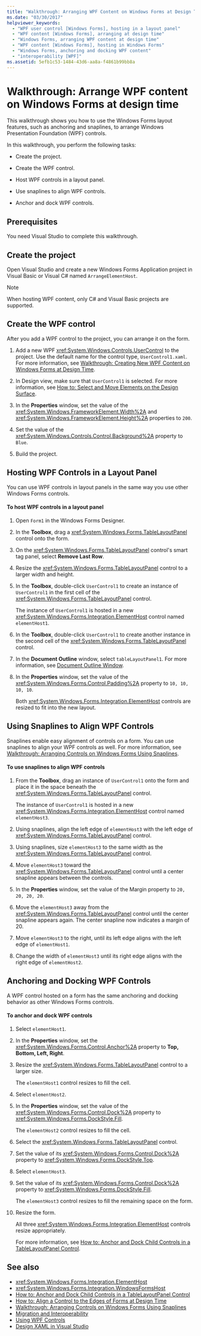 ```yaml
---
title: "Walkthrough: Arranging WPF Content on Windows Forms at Design Time"
ms.date: "03/30/2017"
helpviewer_keywords:
  - "WPF user control [Windows Forms], hosting in a layout panel"
  - "WPF content [Windows Forms], arranging at design time"
  - "Windows Forms, arranging WPF content at design time"
  - "WPF content [Windows Forms], hosting in Windows Forms"
  - "Windows Forms, anchoring and docking WPF content"
  - "interoperability [WPF]"
ms.assetid: 5efb1c53-1484-43d6-aa8a-f4861b99bb8a
---
```

# Walkthrough: Arrange WPF content on Windows Forms at design time

This walkthrough shows you how to use the Windows Forms layout features, such as anchoring and snaplines, to arrange Windows Presentation Foundation (WPF) controls.

In this walkthrough, you perform the following tasks:

- Create the project.

- Create the WPF control.

- Host WPF controls in a layout panel.

- Use snaplines to align WPF controls.

- Anchor and dock WPF controls.

## Prerequisites

You need Visual Studio to complete this walkthrough.

## Create the project

Open Visual Studio and create a new Windows Forms Application project in Visual Basic or Visual C# named `ArrangeElementHost`.

> [!NOTE]
> When hosting WPF content, only C# and Visual Basic projects are supported.

## Create the WPF control

After you add a WPF control to the project, you can arrange it on the form.

1. Add a new WPF <xref:System.Windows.Controls.UserControl> to the project. Use the default name for the control type, `UserControl1.xaml`. For more information, see [Walkthrough: Creating New WPF Content on Windows Forms at Design Time](walkthrough-creating-new-wpf-content-on-windows-forms-at-design-time.md).

2. In Design view, make sure that `UserControl1` is selected. For more information, see [How to: Select and Move Elements on the Design Surface](https://docs.microsoft.com/previous-versions/visualstudio/visual-studio-2010/bb514527(v=vs.100)).

3. In the **Properties** window, set the value of the <xref:System.Windows.FrameworkElement.Width%2A> and <xref:System.Windows.FrameworkElement.Height%2A> properties to `200`.

4. Set the value of the <xref:System.Windows.Controls.Control.Background%2A> property to `Blue`.

5. Build the project.

## Hosting WPF Controls in a Layout Panel
 You can use WPF controls in layout panels in the same way you use other Windows Forms controls.

#### To host WPF controls in a layout panel

1. Open `Form1` in the Windows Forms Designer.

2. In the **Toolbox**, drag a <xref:System.Windows.Forms.TableLayoutPanel> control onto the form.

3. On the <xref:System.Windows.Forms.TableLayoutPanel> control's smart tag panel, select **Remove Last Row**.

4. Resize the <xref:System.Windows.Forms.TableLayoutPanel> control to a larger width and height.

5. In the **Toolbox**, double-click `UserControl1` to create an instance of `UserControl1` in the first cell of the <xref:System.Windows.Forms.TableLayoutPanel> control.

     The instance of `UserControl1` is hosted in a new <xref:System.Windows.Forms.Integration.ElementHost> control named `elementHost1`.

6. In the **Toolbox**, double-click `UserControl1` to create another instance in the second cell of the <xref:System.Windows.Forms.TableLayoutPanel> control.

7. In the **Document Outline** window, select `tableLayoutPanel1`. For more information, see [Document Outline Window](https://docs.microsoft.com/previous-versions/visualstudio/visual-studio-2010/46xf4h0w(v=vs.100)#using-the-document-outline-window-for-silverlight-and-wpf).

8. In the **Properties** window, set the value of the <xref:System.Windows.Forms.Control.Padding%2A> property to `10, 10, 10, 10`.

     Both <xref:System.Windows.Forms.Integration.ElementHost> controls are resized to fit into the new layout.

## Using Snaplines to Align WPF Controls
 Snaplines enable easy alignment of controls on a form. You can use snaplines to align your WPF controls as well. For more information, see [Walkthrough: Arranging Controls on Windows Forms Using Snaplines](../controls/walkthrough-arranging-controls-on-windows-forms-using-snaplines.md).

#### To use snaplines to align WPF controls

1. From the **Toolbox**, drag an instance of `UserControl1` onto the form and place it in the space beneath the <xref:System.Windows.Forms.TableLayoutPanel> control.

     The instance of `UserControl1` is hosted in a new <xref:System.Windows.Forms.Integration.ElementHost> control named `elementHost3`.

2. Using snaplines, align the left edge of `elementHost3` with the left edge of <xref:System.Windows.Forms.TableLayoutPanel> control.

3. Using snaplines, size `elementHost3` to the same width as the <xref:System.Windows.Forms.TableLayoutPanel> control.

4. Move `elementHost3` toward the <xref:System.Windows.Forms.TableLayoutPanel> control until a center snapline appears between the controls.

5. In the **Properties** window, set the value of the Margin property to `20, 20, 20, 20`.

6. Move the `elementHost3` away from the <xref:System.Windows.Forms.TableLayoutPanel> control until the center snapline appears again. The center snapline now indicates a margin of 20.

7. Move `elementHost3` to the right, until its left edge aligns with the left edge of `elementHost1`.

8. Change the width of `elementHost3` until its right edge aligns with the right edge of `elementHost2`.

## Anchoring and Docking WPF Controls
 A WPF control hosted on a form has the same anchoring and docking behavior as other Windows Forms controls.

#### To anchor and dock WPF controls

1. Select `elementHost1`.

2. In the **Properties** window, set the <xref:System.Windows.Forms.Control.Anchor%2A> property to **Top, Bottom, Left, Right**.

3. Resize the <xref:System.Windows.Forms.TableLayoutPanel> control to a larger size.

     The `elementHost1` control resizes to fill the cell.

4. Select `elementHost2`.

5. In the **Properties** window, set the value of the <xref:System.Windows.Forms.Control.Dock%2A> property to <xref:System.Windows.Forms.DockStyle.Fill>.

     The `elementHost2` control resizes to fill the cell.

6. Select the <xref:System.Windows.Forms.TableLayoutPanel> control.

7. Set the value of its <xref:System.Windows.Forms.Control.Dock%2A> property to <xref:System.Windows.Forms.DockStyle.Top>.

8. Select `elementHost3`.

9. Set the value of its <xref:System.Windows.Forms.Control.Dock%2A> property to <xref:System.Windows.Forms.DockStyle.Fill>.

     The `elementHost3` control resizes to fill the remaining space on the form.

10. Resize the form.

     All three <xref:System.Windows.Forms.Integration.ElementHost> controls resize appropriately.

     For more information, see [How to: Anchor and Dock Child Controls in a TableLayoutPanel Control](../controls/how-to-anchor-and-dock-child-controls-in-a-tablelayoutpanel-control.md).

## See also

- <xref:System.Windows.Forms.Integration.ElementHost>
- <xref:System.Windows.Forms.Integration.WindowsFormsHost>
- [How to: Anchor and Dock Child Controls in a TableLayoutPanel Control](../controls/how-to-anchor-and-dock-child-controls-in-a-tablelayoutpanel-control.md)
- [How to: Align a Control to the Edges of Forms at Design Time](../controls/how-to-align-a-control-to-the-edges-of-forms-at-design-time.md)
- [Walkthrough: Arranging Controls on Windows Forms Using Snaplines](../controls/walkthrough-arranging-controls-on-windows-forms-using-snaplines.md)
- [Migration and Interoperability](../../wpf/advanced/migration-and-interoperability.md)
- [Using WPF Controls](using-wpf-controls.md)
- [Design XAML in Visual Studio](/visualstudio/designers/designing-xaml-in-visual-studio)
